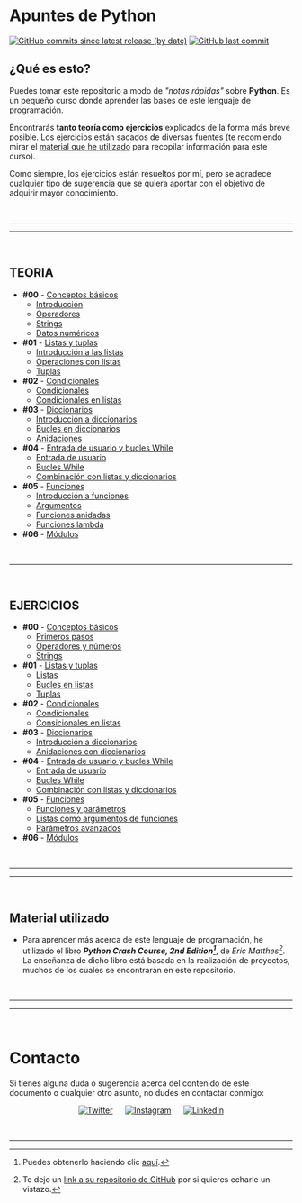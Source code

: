 # Apuntes de Python

[![GitHub commits since latest release (by date)](https://img.shields.io/github/commits-since/nlarrea/curso-python/fde91fb5c08999d8d28b0131381c89b6b71fc9eb?label=commits%20counter&style=flat-square&labelColor=181717&color=2a9d8f)](https://github.com/nlarrea/curso-python/commits/main)
[![GitHub last commit](https://img.shields.io/github/last-commit/nlarrea/curso-python?style=flat-square&labelColor=181717&color=2a9d8f)](https://github.com/NLarrea/curso-python/commits/main)

## ¿Qué es esto?

Puedes tomar este repositorio a modo de *"notas rápidas"* sobre **Python**. Es un pequeño curso donde aprender las bases de este lenguaje de programación.

Encontrarás **tanto teoría como ejercicios** explicados de la forma más breve posible. Los ejercicios están sacados de diversas fuentes (te recomiendo mirar el [material que he utilizado](#material-utilizado) para recopilar información para este curso).

Como siempre, los ejercicios están resueltos por mí, pero se agradece cualquier tipo de sugerencia que se quiera aportar con el objetivo de adquirir mayor conocimiento.


<br><hr>
<hr><br>

## TEORIA

* **#00** - [Conceptos básicos](./TEORIA/00_conceptos_basicos/)
    * [Introducción](./TEORIA/00_conceptos_basicos/00_introduccion.py)
    * [Operadores](./TEORIA/00_conceptos_basicos/01_operadores.py)
    * [Strings](./TEORIA/00_conceptos_basicos/02_strings.py)
    * [Datos numéricos](./TEORIA/00_conceptos_basicos/03_numeros.py)
* **#01** - [Listas y tuplas](./TEORIA/01_listas_y_tuplas/)
    * [Introducción a las listas](./TEORIA/01_listas_y_tuplas/00_introduccion_listas.py)
    * [Operaciones con listas](./TEORIA/01_listas_y_tuplas/01_operaciones_con_listas.py)
    * [Tuplas](./TEORIA/01_listas_y_tuplas/02_tuplas.py)
* **#02** - [Condicionales](./TEORIA/02_condicionales/)
    * [Condicionales](./TEORIA/02_condicionales/00_condicionales.py)
    * [Condicionales en listas](./TEORIA/02_condicionales/01_condiciones_en_listas.py)
* **#03** - [Diccionarios](./TEORIA/03_diccionarios/)
    * [Introducción a diccionarios](./TEORIA/03_diccionarios/00_diccionarios.py)
    * [Bucles en diccionarios](./TEORIA/03_diccionarios/01_bucles_en_diccionarios.py)
    * [Anidaciones](./TEORIA/03_diccionarios/02_anidacion.py)
* **#04** - [Entrada de usuario y bucles While](./TEORIA/04_input_y_while/)
    * [Entrada de usuario](./TEORIA/04_input_y_while/00_input.py)
    * [Bucles While](./TEORIA/04_input_y_while/01_while_loop.py)
    * [Combinación con listas y diccionarios](./TEORIA/04_input_y_while/02_uso_en_listas_y_diccionarios.py)
* **#05** - [Funciones](./TEORIA/05_funciones/)
    * [Introducción a funciones](./TEORIA/05_funciones/00_funciones.py)
    * [Argumentos](./TEORIA/05_funciones/01_argumentos.py)
    * [Funciones anidadas](./TEORIA/05_funciones/02_funciones_anidadas.py)
    * [Funciones lambda](./TEORIA/05_funciones/04_lambdas.py)
* **#06** - [Módulos](./TEORIA/06_modulos/00_modulos.py)

<br><hr><br>

## EJERCICIOS

* **#00** - [Conceptos básicos](./EJERCICIOS/00_conceptos_basicos/)
    * [Primeros pasos](./EJERCICIOS/00_conceptos_basicos/00_introduccion.py)
    * [Operadores y números](./EJERCICIOS/00_conceptos_basicos/01_operadores.py)
    * [Strings](./EJERCICIOS/00_conceptos_basicos/02_strings.py)
* **#01** - [Listas y tuplas](./EJERCICIOS/01_listas_y_tuplas/)
    * [Listas](./EJERCICIOS/01_listas_y_tuplas/00_listas.py)
    * [Bucles en listas](./EJERCICIOS/01_listas_y_tuplas/01_operaciones_con_listas.py)
    * [Tuplas](./EJERCICIOS/01_listas_y_tuplas/02_tuplas.py)
* **#02** - [Condicionales](./EJERCICIOS/02_condicionales/)
    * [Condicionales](./EJERCICIOS/02_condicionales/00_condicionales.py)
    * [Consicionales en listas](./EJERCICIOS/02_condicionales/01_condicionales_en_listas.py)
* **#03** - [Diccionarios](./EJERCICIOS/03_diccionarios/)
    * [Introducción a diccionarios](./EJERCICIOS/03_diccionarios/00_diccionarios.py)
    * [Anidaciones con diccionarios](./EJERCICIOS/03_diccionarios/01_anidaciones.py)
* **#04** - [Entrada de usuario y bucles While](./EJERCICIOS/04_input_y_while/)
    * [Entrada de usuario](./EJERCICIOS/04_input_y_while/00_input.py)
    * [Bucles While](./EJERCICIOS/04_input_y_while/01_while.py)
    * [Combinación con listas y diccionarios](./EJERCICIOS/04_input_y_while/02_uso_en_listas_y_diccionarios.py)
* **#05** - [Funciones](./EJERCICIOS/05_funciones/)
    * [Funciones y parámetros](./EJERCICIOS/05_funciones/00_funciones_y_parametros.py)
    * [Listas como argumentos de funciones](./EJERCICIOS/05_funciones/01_listas_como_argumento.py)
    * [Parámetros avanzados](./EJERCICIOS/05_funciones/02_parametros_avanzados.py)
* **#06** - [Módulos](./EJERCICIOS/06_modulos/00_modulos.py)


<br><hr>
<hr><br>


## Material utilizado

- Para aprender más acerca de este lenguaje de programación, he utilizado el libro ***Python Crash Course, 2nd Edition[^1]***, de *Eric Matthes[^2]*. La enseñanza de dicho libro está basada en la realización de proyectos, muchos de los cuales se encontrarán en este repositorio.


<br><hr>
<hr><br>


# Contacto

Si tienes alguna duda o sugerencia acerca del contenido de este documento o cualquier otro asunto, no dudes en contactar conmigo:

<div align="center">

[![Twitter](https://img.shields.io/badge/Twitter-@nlarrea__-1DA1F2?style=flat-square&logo=Twitter&logoColor=white&labelColor=181717&label)](https://twitter.com/nlarrea_) &emsp;
[![Instagram](https://img.shields.io/badge/Instagram-@n.loust-E4405F?style=flat-square&logo=Instagram&logoColor=white&labelColor=181717&label)](https://www.instagram.com/n.loust/) &emsp;
[![LinkedIn](https://img.shields.io/badge/LinkedIn-Naia%20Larrea-0A66C2?style=flat-square&logo=LinkedIn&logoColor=white&labelColor=181717&label)](https://www.linkedin.com/in/naia-larrea/)

</div>


<br><hr>


[^1]: Puedes obtenerlo haciendo clic [aquí](https://www.amazon.com/Python-Crash-Course-2nd-Edition/dp/1593279280).

[^2]: Te dejo un [link a su repositorio de GitHub](https://github.com/ehmatthes/pcc) por si quieres echarle un vistazo.

